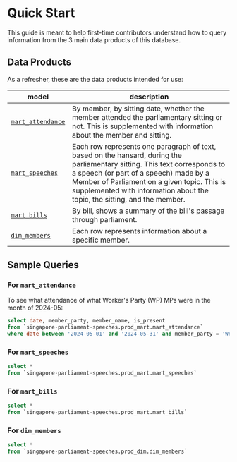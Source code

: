 # Quick Start

This guide is meant to help first-time contributors understand how to query information from the 3 main data products of this database.

## Data Products

As a refresher, these are the data products intended for use:

| model | description |
|-------|-------------|
|[`mart_attendance`](https://console.cloud.google.com/bigquery?ws=!1m5!1m4!4m3!1ssingapore-parliament-speeches!2sprod_mart!3smart_attendance)|By member, by sitting date, whether the member attended the parliamentary sitting or not. This is supplemented with information about the member and sitting.|
|[`mart_speeches`](https://console.cloud.google.com/bigquery?ws=!1m5!1m4!4m3!1ssingapore-parliament-speeches!2sprod_mart!3smart_speeches)|Each row represents one paragraph of text, based on the hansard, during the parliamentary sitting. This text corresponds to a speech (or part of a speech) made by a Member of Parliament on a given topic. This is supplemented with information about the topic, the sitting, and the member.|
|[`mart_bills`](https://console.cloud.google.com/bigquery?ws=!1m5!1m4!4m3!1ssingapore-parliament-speeches!2sprod_mart!3smart_bills)|By bill, shows a summary of the bill's passage through parliament.|
|[`dim_members`](https://console.cloud.google.com/bigquery?ws=!1m5!1m4!4m3!1ssingapore-parliament-speeches!2sprod_dim!3sdim_members)|Each row represents information about a specific member.|

## Sample Queries

### For `mart_attendance`

To see what attendance of what Worker's Party (WP) MPs were in the month of 2024-05:
```sql
select date, member_party, member_name, is_present
from `singapore-parliament-speeches.prod_mart.mart_attendance`
where date between '2024-05-01' and '2024-05-31' and member_party = 'WP'
```

### For `mart_speeches`

```sql
select *
from `singapore-parliament-speeches.prod_mart.mart_speeches`
```

### For `mart_bills`

```sql
select *
from `singapore-parliament-speeches.prod_mart.mart_bills`
```

### For `dim_members`

```sql
select *
from `singapore-parliament-speeches.prod_dim.dim_members`
```
